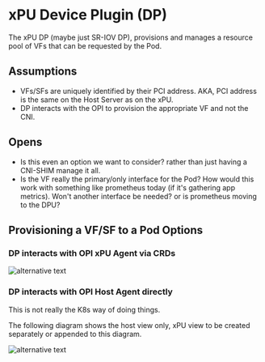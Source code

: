 # xPU Device Plugin (DP)

The xPU DP (maybe just SR-IOV DP), provisions and manages a resource pool
of VFs that can be requested by the Pod.

## Assumptions

- VFs/SFs are uniquely identified by their PCI address. AKA, PCI address is the same on the Host Server as on the xPU.
- DP interacts with the OPI to provision the appropriate VF and not the CNI.

## Opens

- Is this even an option we want to consider? rather than just having a CNI-SHIM manage it all.
- Is the VF really the primary/only interface for the Pod? How would this work with something like prometheus today (if it's gathering app metrics). Won't another interface be needed? or is prometheus moving to the DPU?

## Provisioning a VF/SF to a Pod Options

### DP interacts with OPI xPU Agent via CRDs

![alternative text](http://www.plantuml.com/plantuml/proxy?cache=no&src=https://raw.githubusercontent.com/redhat-et/opi-k8s-networking/main/sequence-diagrams/puml/device-plugin-CRs.puml?token=GHSAT0AAAAAAB5HTHR3WESMKFJPOPC7YV5SY7GKS6Q)

### DP interacts with OPI Host Agent directly

This is not really the K8s way of doing things.

The following diagram shows the host view only, xPU view to be created separately or appended to this diagram.

![alternative text](http://www.plantuml.com/plantuml/proxy?cache=no&src=https://raw.githubusercontent.com/redhat-et/opi-k8s-networking/main/sequence-diagrams/puml/device-plugin.puml?token=GHSAT0AAAAAAB5HTHR2JBP22BUHARERXOOWY7GLBHQ)
